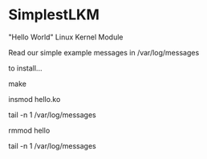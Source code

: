 SimplestLKM
===========

"Hello World" Linux Kernel Module

Read our simple example messages in /var/log/messages

to install...

make

insmod hello.ko

tail -n 1 /var/log/messages

rmmod hello

tail -n 1 /var/log/messages
